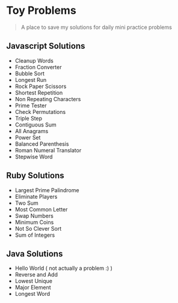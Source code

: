 # Toy Problems
> A place to save my solutions for daily mini practice problems

## Javascript Solutions
  - Cleanup Words
  - Fraction Converter
  - Bubble Sort
  - Longest Run
  - Rock Paper Scissors
  - Shortest Repetition
  - Non Repeating Characters
  - Prime Tester
  - Check Permutations
  - Triple Step
  - Contiguous Sum
  - All Anagrams
  - Power Set
  - Balanced Parenthesis
  - Roman Numeral Translator
  - Stepwise Word

## Ruby Solutions
  - Largest Prime Palindrome
  - Eliminate Players
  - Two Sum
  - Most Common Letter
  - Swap Numbers
  - Minimum Coins
  - Not So Clever Sort
  - Sum of Integers 

## Java Solutions
  - Hello World ( not actually a problem :) ) 
  - Reverse and Add
  - Lowest Unique
  - Major Element
  - Longest Word
  